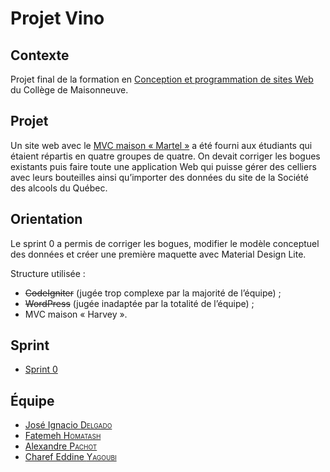 # Projet Vino

## Contexte

Projet final de la formation en [Conception et programmation de sites Web](https://fc.cmaisonneuve.qc.ca/repertoire/ti/aec/developpement-sites-web "Description du programme") du Collège de Maisonneuve.

## Projet

Un site web avec le [MVC maison « Martel »](https://github.com/projetwebmaisonneuve/vino/tree/21a6436d9c307a8b76a6d4a4b50c6333712ea5f9) a été fourni aux étudiants qui étaient répartis en quatre groupes de quatre. On devait corriger les bogues existants puis faire toute une application Web qui puisse gérer des celliers avec leurs bouteilles ainsi qu’importer des données du site de la Société des alcools du Québec.

## Orientation

Le sprint 0 a permis de corriger les bogues, modifier le modèle conceptuel des données et créer une première maquette avec Material Design Lite.

Structure utilisée :
- ~~CodeIgniter~~ (jugée trop complexe par la majorité de l’équipe) ;
- ~~WordPress~~ (jugée inadaptée par la totalité de l’équipe) ;
- MVC maison « Harvey ».

## Sprint
- [Sprint 0](https://github.com/LibreEdu/projet-final-Maisonneuve/tree/6d8d6579cd1df7c418085bae9a541ef5f8a7bc03)
  
## Équipe
- [José Ignacio <span style="font-variant:small-caps;">Delgado</span>](https://github.com/jidelgado77)
- [Fatemeh <span style="font-variant:small-caps;">Homatash</span>](https://github.com/FatemehHo)
- [Alexandre <span style="font-variant:small-caps;">Pachot</span>](https://github.com/LibreEdu)
- [Charef Eddine <span style="font-variant:small-caps;">Yagoubi</span>](https://github.com/charefeddine)
